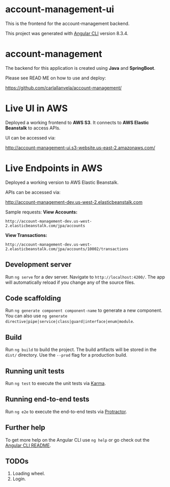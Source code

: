 # account-management-ui

This is the frontend for the account-management backend.

This project was generated with [Angular CLI](https://github.com/angular/angular-cli) version 8.3.4.

# account-management

The backend for this application is created using <b>Java</b> and <b>SpringBoot</b>. 

Please see READ ME on how to use and deploy: 

https://github.com/carlallanvela/account-management/

# Live UI in AWS

Deployed a working frontend to <b>AWS S3</b>. It connects to <b>AWS Elastic Beanstalk</b> to access APIs. 

UI can be accessed via: 

http://account-management-ui.s3-website.us-east-2.amazonaws.com/

# Live Endpoints in AWS

Deployed a working version to AWS Elastic Beanstalk. 

APIs can be accessed via: 

http://account-management-dev.us-west-2.elasticbeanstalk.com

Sample requests:
<b>View Accounts:</b>

`http://account-management-dev.us-west-2.elasticbeanstalk.com/jpa/accounts`

<b>View Transactions:</b>

`http://account-management-dev.us-west-2.elasticbeanstalk.com/jpa/accounts/10002/transactions`

## Development server

Run `ng serve` for a dev server. Navigate to `http://localhost:4200/`. The app will automatically reload if you change any of the source files.

## Code scaffolding

Run `ng generate component component-name` to generate a new component. You can also use `ng generate directive|pipe|service|class|guard|interface|enum|module`.

## Build

Run `ng build` to build the project. The build artifacts will be stored in the `dist/` directory. Use the `--prod` flag for a production build.

## Running unit tests

Run `ng test` to execute the unit tests via [Karma](https://karma-runner.github.io).

## Running end-to-end tests

Run `ng e2e` to execute the end-to-end tests via [Protractor](http://www.protractortest.org/).

## Further help

To get more help on the Angular CLI use `ng help` or go check out the [Angular CLI README](https://github.com/angular/angular-cli/blob/master/README.md).

## TODOs
1) Loading wheel.
2) Login.
